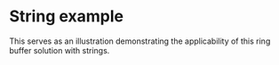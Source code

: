 # String example

This serves as an illustration demonstrating the applicability of this ring buffer solution with strings.